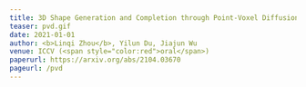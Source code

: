 ```yaml
---
title: 3D Shape Generation and Completion through Point-Voxel Diffusion
teaser: pvd.gif
date: 2021-01-01
author: <b>Linqi Zhou</b>, Yilun Du, Jiajun Wu
venue: ICCV (<span style="color:red">oral</span>)
paperurl: https://arxiv.org/abs/2104.03670
pageurl: /pvd
---
```

